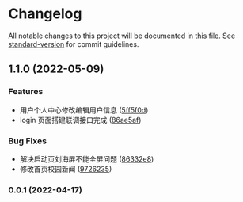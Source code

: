 # Changelog

All notable changes to this project will be documented in this file. See [standard-version](https://github.com/conventional-changelog/standard-version) for commit guidelines.

## 1.1.0 (2022-05-09)

### Features

- 用户个人中心修改编辑用户信息 ([5ff5f0d](https://github.com/fydxmy/Intelligence-campus/commit/5ff5f0d64e9f7577e85bb174a64c7777b87f2b1f))
- login 页面搭建联调接口完成 ([86ae5af](https://github.com/fydxmy/Intelligence-campus/commit/86ae5afd3d19af870b04bbe3e2bbce9c8d8f8154))

### Bug Fixes

- 解决启动页刘海屏不能全屏问题 ([86332e8](https://github.com/fydxmy/Intelligence-campus/commit/86332e8e55503842fe34787d653288cc651ba2e7))
- 修改首页校园新闻 ([9726235](https://github.com/fydxmy/Intelligence-campus/commit/97262354a49ddb74ac1566d9caad16f63a772fb0))

### 0.0.1 (2022-04-17)
